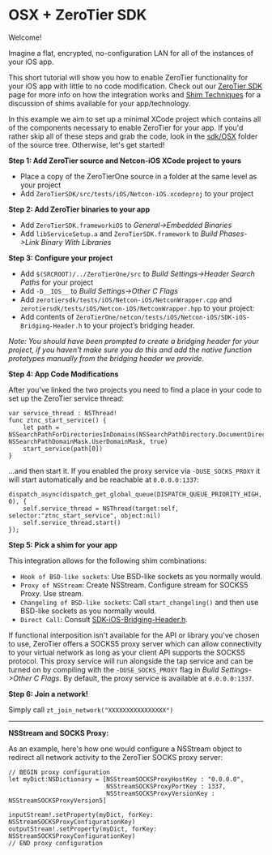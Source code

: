 OSX + ZeroTier SDK
====

Welcome!

Imagine a flat, encrypted, no-configuration LAN for all of the instances of your iOS app. 

This short tutorial will show you how to enable ZeroTier functionality for your iOS app with little to no code modification. Check out our [ZeroTier SDK](https://www.zerotier.com/blog) page for more info on how the integration works and [Shim Techniques](https://www.zerotier.com/blog) for a discussion of shims available for your app/technology.

In this example we aim to set up a minimal XCode project which contains all of the components necessary to enable ZeroTier for your app. If you'd rather skip all of these steps and grab the code, look in the [sdk/OSX](https://github.com/zerotier/ZeroTierSDK/tree/dev/sdk/iOS) folder of the source tree. Otherwise, let's get started!

**Step 1: Add ZeroTier source and Netcon-iOS XCode project to yours**
- Place a copy of the ZeroTierOne source in a folder at the same level as your project
- Add `ZeroTierSDK/src/tests/iOS/Netcon-iOS.xcodeproj` to your project

**Step 2: Add ZeroTier binaries to your app**
- Add `ZeroTierSDK.frameworkiOS` to *General->Embedded Binaries*
- Add `libServiceSetup.a` and `ZeroTierSDK.framework` to *Build Phases->Link Binary With Libraries*

**Step 3: Configure your project**
- Add `$(SRCROOT)/../ZeroTierOne/src` to *Build Settings->Header Search Paths* for your project
- Add `-D__IOS__` to *Build Settings->Other C Flags*
- Add `zerotiersdk/tests/iOS/Netcon-iOS/NetconWrapper.cpp` and `zerotiersdk/tests/iOS/Netcon-iOS/NetconWrapper.hpp` to your project:
- Add contents of `ZeroTierOne/netcon/tests/iOS/Netcon-iOS/SDK-iOS-Bridging-Header.h` to your project’s bridging header.

*Note: You should have been prompted to create a bridging header for your project, if you haven't make sure you do this and add the native function prototypes manually from the bridging header we provide.*

**Step 4: App Code Modifications**

After you've linked the two projects you need to find a place in your code to set up the ZeroTier service thread:

```
var service_thread : NSThread!
func ztnc_start_service() {
    let path = NSSearchPathForDirectoriesInDomains(NSSearchPathDirectory.DocumentDirectory, NSSearchPathDomainMask.UserDomainMask, true)
    start_service(path[0])
}
```

...and then start it. If you enabled the proxy service via `-DUSE_SOCKS_PROXY` it will start automatically and be reachable at `0.0.0.0:1337`: 

```
dispatch_async(dispatch_get_global_queue(DISPATCH_QUEUE_PRIORITY_HIGH, 0), {
    self.service_thread = NSThread(target:self, selector:"ztnc_start_service", object:nil)
    self.service_thread.start()
});
```

**Step 5: Pick a shim for your app**

This integration allows for the following shim combinations:
- `Hook of BSD-like sockets`: Use BSD-like sockets as you normally would.
- `Proxy of NSStream`: Create NSStream. Configure stream for SOCKS5 Proxy. Use stream.
- `Changeling of BSD-like sockets`: Call `start_changeling()` and then use BSD-like sockets as you normally would.
- `Direct Call`: Consult [SDK-iOS-Bridging-Header.h](netcon/iOS/Netcon-iOS/Netcon-iOS-Bridging-Header.h).

If functional interposition isn't available for the API or library you've chosen to use, ZeroTier offers a SOCKS5 proxy server which can allow connectivity to your virtual network as long as your client API supports the SOCKS5 protocol. This proxy service will run alongside the tap service and can be turned on by compiling with the `-DUSE_SOCKS_PROXY` flag in *Build Settings->Other C Flags*. By default, the proxy service is available at `0.0.0.0:1337`.

**Step 6: Join a network!**

Simply call `zt_join_network("XXXXXXXXXXXXXXXX")`

***
**NSStream and SOCKS Proxy:**

As an example, here's how one would configure a NSStream object to redirect all network activity to the ZeroTier SOCKS proxy server:

```
// BEGIN proxy configuration
let myDict:NSDictionary = [NSStreamSOCKSProxyHostKey : "0.0.0.0",
                           NSStreamSOCKSProxyPortKey : 1337,
                           NSStreamSOCKSProxyVersionKey : NSStreamSOCKSProxyVersion5]

inputStream!.setProperty(myDict, forKey: NSStreamSOCKSProxyConfigurationKey)
outputStream!.setProperty(myDict, forKey: NSStreamSOCKSProxyConfigurationKey)
// END proxy configuration
```

